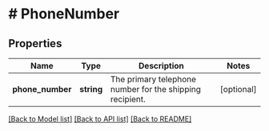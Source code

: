 # # PhoneNumber

## Properties

Name | Type | Description | Notes
------------ | ------------- | ------------- | -------------
**phone_number** | **string** | The primary telephone number for the shipping recipient. | [optional]

[[Back to Model list]](../../README.md#models) [[Back to API list]](../../README.md#endpoints) [[Back to README]](../../README.md)
